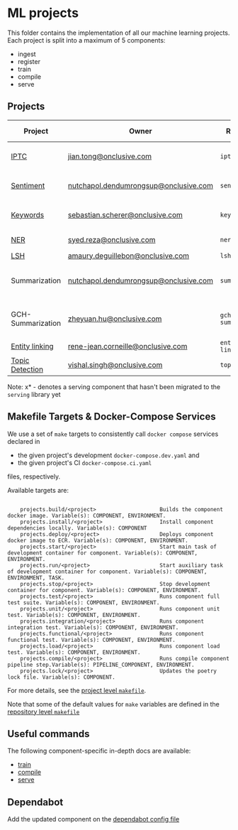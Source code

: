 # ML projects

This folder contains the implementation of all our machine learning projects. Each project is split
 into a maximum of 5 components:

- ingest
- register
- train
- compile
- serve

## Projects


| Project                                                                                           | Owner                               | Reference           | Description                                  | Data Type | Ingest | Register | Train | Compile | Serve |
|---------------------------------------------------------------------------------------------------|-------------------------------------|---------------------|----------------------------------------------| --------- |--------| -------- | ----- | ------- | ---- |
| [IPTC](https://onclusive.atlassian.net/wiki/spaces/ML/pages/3192815811/IPTC)                      | <jian.tong@onclusive.com>           | `iptc`              | Document topic classification                | Text      | x      |     x    |   x   |         |      |
| [Sentiment](https://onclusive.atlassian.net/wiki/spaces/ML/pages/3192815818/Sentiment)            | <nutchapol.dendumrongsup@onclusive.com> | `sentiment`         | Document Sentiment classification            | Text      |        |          |   x   |    x    |   x  |
| [Keywords](https://onclusive.atlassian.net/wiki/spaces/ML/pages/3208904707/Keybert)               | <sebastian.scherer@onclusive.com>   | `keywords`          | Keyword extractions from text                | Text      |        |          |   x   |    x    |   x  |
| [NER](https://onclusive.atlassian.net/wiki/spaces/ML/pages/3192652408/Entity)                     | <syed.reza@onclusive.com>           | `ner`               | Named Entity Recognition                     | Text      |        |          |   x   |    x    |   x  |
| [LSH](https://onclusive.atlassian.net/wiki/spaces/ML/pages/3357573656/Syndicate+Detection)        | <amaury.deguillebon@onclusive.com>  | `lsh`               | LSH                                          | Text      |        |          |  n/a  |   n/a   |   x  |
| Summarization                                                                                     | <nutchapol.dendumrongsup@onclusive.com> | `summarization`     | Summarization for Analyst with OpenAI's GPT  | Text      |        |          |       |         |   x* |
| GCH-Summarization                                                                                 | <zheyuan.hu@onclusive.com>          | `gch-summarization` | Summarization for GCH with Pretrained Models | Text      |        |          |   x   |    x    |   x* |
| [Entity linking](https://onclusive.atlassian.net/wiki/spaces/ML/pages/3192815790/Entity+Linking)  | <rene-jean.corneille@onclusive.com> | `entity-linking`    | Entity linking                               | Text      |        |          |       |         |   x* |
| [Topic Detection](https://onclusive.atlassian.net/wiki/spaces/ML/pages/3357311714/Topic+Trend+Detection) | <vishal.singh@onclusive.com>        | `topic`             | Topic Detection                              | Text      | x      |          |       |         |     |


Note: x* - denotes a serving component that hasn't been migrated to the `serving` library yet

## Makefile Targets & Docker-Compose Services

We use a set of `make` targets to consistently call `docker compose` services declared in
- the given project's development `docker-compose.dev.yaml` and
- the given project's CI `docker-compose.ci.yaml`

files, respectively.

Available targets are:

```text

    projects.build/<project>                    Builds the component docker image. Variable(s): COMPONENT, ENVIRONMENT.
    projects.install/<project>                  Install component dependencies locally. Variable(s): COMPONENT
    projects.deploy/<project>                   Deploys component docker image to ECR. Variable(s): COMPONENT, ENVIRONMENT.
    projects.start/<project>                    Start main task of development container for component. Variable(s): COMPONENT, ENVIRONMENT.
    projects.run/<project>                      Start auxiliary task of development container for component. Variable(s): COMPONENT, ENVIRONMENT, TASK.
    projects.stop/<project>                     Stop development container for component. Variable(s): COMPONENT, ENVIRONMENT.
    projects.test/<project>                     Runs component full test suite. Variable(s): COMPONENT, ENVIRONMENT.
    projects.unit/<project>                     Runs component unit test. Variable(s): COMPONENT, ENVIRONMENT.
    projects.integration/<project>              Runs component integration test. Variable(s): COMPONENT, ENVIRONMENT.
    projects.functional/<project>               Runs component functional test. Variable(s): COMPONENT, ENVIRONMENT.
    projects.load/<project>                     Runs component load test. Variable(s): COMPONENT, ENVIRONMENT.
    projects.compile/<project>                  Runs compile component pipeline step.Variable(s): PIPELINE_COMPONENT, ENVIRONMENT.
    projects.lock/<project>                     Updates the poetry lock file. Variable(s): COMPONENT.

```

For more details, see the [project level `makefile`](./makefile.mk).

Note that some of the default values for `make` variables are defined in the
[repository level `makefile`](../Makefile)

## Useful commands

The following component-specific in-depth docs are available:
- [train](./docs/01_train.md)
- [compile](./docs/02_compile.md)
- [serve](./docs/03_serve.md)

## Dependabot

Add the updated component on the [dependabot config file](./../.github/dependabot.yaml)
